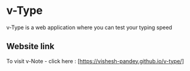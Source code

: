 # v-Type

v-Type is a web application where you can test your typing speed

## Website link

To visit v-Note - click here : [https://vishesh-pandey.github.io/v-type/]
